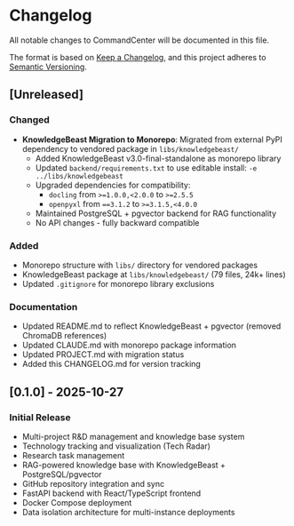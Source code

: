 # Changelog

All notable changes to CommandCenter will be documented in this file.

The format is based on [Keep a Changelog](https://keepachangelog.com/en/1.0.0/),
and this project adheres to [Semantic Versioning](https://semver.org/spec/v2.0.0.html).

## [Unreleased]

### Changed
- **KnowledgeBeast Migration to Monorepo**: Migrated from external PyPI dependency to vendored package in `libs/knowledgebeast/`
  - Added KnowledgeBeast v3.0-final-standalone as monorepo library
  - Updated `backend/requirements.txt` to use editable install: `-e ../libs/knowledgebeast`
  - Upgraded dependencies for compatibility:
    - `docling` from `>=1.0.0,<2.0.0` to `>=2.5.5`
    - `openpyxl` from `==3.1.2` to `>=3.1.5,<4.0.0`
  - Maintained PostgreSQL + pgvector backend for RAG functionality
  - No API changes - fully backward compatible

### Added
- Monorepo structure with `libs/` directory for vendored packages
- KnowledgeBeast package at `libs/knowledgebeast/` (79 files, 24k+ lines)
- Updated `.gitignore` for monorepo library exclusions

### Documentation
- Updated README.md to reflect KnowledgeBeast + pgvector (removed ChromaDB references)
- Updated CLAUDE.md with monorepo package information
- Updated PROJECT.md with migration status
- Added this CHANGELOG.md for version tracking

## [0.1.0] - 2025-10-27

### Initial Release
- Multi-project R&D management and knowledge base system
- Technology tracking and visualization (Tech Radar)
- Research task management
- RAG-powered knowledge base with KnowledgeBeast + PostgreSQL/pgvector
- GitHub repository integration and sync
- FastAPI backend with React/TypeScript frontend
- Docker Compose deployment
- Data isolation architecture for multi-instance deployments
